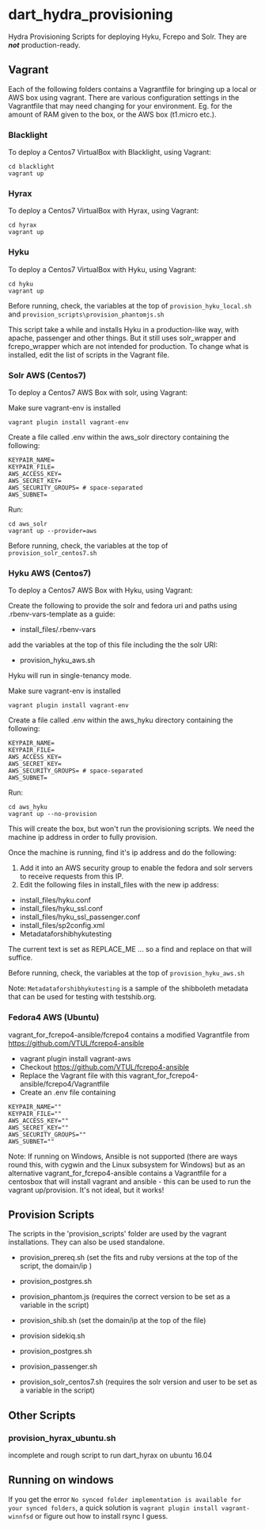 # dart_hydra_provisioning
Hydra Provisioning Scripts for deploying Hyku, Fcrepo and Solr. They are  **_not_** production-ready.

## Vagrant

Each of the following folders contains a Vagrantfile for bringing up a local or AWS box using vagrant. There are various configuration settings in the Vagrantfile that may need changing for your environment. Eg. for the amount of RAM given to the box, or the AWS box (t1.micro etc.).

### Blacklight

To deploy a Centos7 VirtualBox with Blacklight, using Vagrant:

```
cd blacklight
vagrant up
```

### Hyrax

To deploy a Centos7 VirtualBox with Hyrax, using Vagrant:

```
cd hyrax
vagrant up
```

### Hyku

To deploy a Centos7 VirtualBox with Hyku, using Vagrant:

```
cd hyku
vagrant up
```

Before running, check, the variables at the top of `provision_hyku_local.sh` and `provision_scripts\provision_phantomjs.sh`

This script take a while and installs Hyku in a production-like way, with apache, passenger and other things. But it still uses solr_wrapper and fcrepo_wrapper which are not intended for production. To change what is installed, edit the list of scripts in the Vagrant file.

### Solr AWS (Centos7)

To deploy a Centos7 AWS Box with solr, using Vagrant:

Make sure vagrant-env is installed

```
vagrant plugin install vagrant-env
```

Create a file called .env within the aws_solr directory containing the following:

```
KEYPAIR_NAME=
KEYPAIR_FILE=
AWS_ACCESS_KEY=
AWS_SECRET_KEY=
AWS_SECURITY_GROUPS= # space-separated
AWS_SUBNET=
```

Run:

```
cd aws_solr
vagrant up --provider=aws
```

Before running, check, the variables at the top of `provision_solr_centos7.sh`

### Hyku AWS (Centos7)

To deploy a Centos7 AWS Box with Hyku, using Vagrant:

Create the following to provide the solr and fedora uri and paths using .rbenv-vars-template as a guide:

* install_files/.rbenv-vars

add the variables at the top of this file including the the solr URI:

* provision_hyku_aws.sh

Hyku will run in single-tenancy mode.

Make sure vagrant-env is installed

```
vagrant plugin install vagrant-env
```

Create a file called .env within the aws_hyku directory containing the following:

```
KEYPAIR_NAME=
KEYPAIR_FILE=
AWS_ACCESS_KEY=
AWS_SECRET_KEY=
AWS_SECURITY_GROUPS= # space-separated
AWS_SUBNET=
```

Run:

```
cd aws_hyku
vagrant up --no-provision
```

This will create the box, but won't run the provisioning scripts. We need the machine ip address in order to fully provision.

Once the machine is running, find it's ip address and do the following:

1. Add it into an AWS security group to enable the fedora and solr servers to receive requests from this IP.
2. Edit the following files in install_files with the new ip address:

* install_files/hyku.conf
* install_files/hyku_ssl.conf
* install_files/hyku_ssl_passenger.conf
* install_files/sp2config.xml
* Metadataforshibhykutesting

The current text is set as REPLACE_ME ... so a find and replace on that will suffice.

Before running, check, the variables at the top of `provision_hyku_aws.sh`

Note: `Metadataforshibhykutesting` is a sample of the shibboleth metadata that can be used for testing with testshib.org. 

### Fedora4 AWS (Ubuntu)

vagrant_for_fcrepo4-ansible/fcrepo4 contains a modified Vagrantfile from https://github.com/VTUL/fcrepo4-ansible

* vagrant plugin install vagrant-aws
* Checkout https://github.com/VTUL/fcrepo4-ansible
* Replace the Vagrant file with this vagrant_for_fcrepo4-ansible/fcrepo4/Vagrantfile
* Create an .env file containing

```
KEYPAIR_NAME=""
KEYPAIR_FILE=""
AWS_ACCESS_KEY=""
AWS_SECRET_KEY=""
AWS_SECURITY_GROUPS=""
AWS_SUBNET=""
```

Note: If running on Windows, Ansible is not supported (there are ways round this, with cygwin and the Linux subsystem 
for Windows) but as an alternative vagrant_for_fcrepo4-ansible contains a Vagrantfile for a centosbox that will install 
vagrant and ansible - this can be used to run the vagrant up/provision. It's not ideal, but it works!
 
## Provision Scripts

The scripts in the 'provision_scripts' folder are used by the vagrant installations. They can also be used standalone.

* provision_prereq.sh (set the fits and ruby versions at the top of the script, the domain/ip )
* provision_postgres.sh
* provision_phantom.js (requires the correct version to be set as a variable in the script)
* provision_shib.sh (set the domain/ip at the top of the file)
* provision sidekiq.sh
* provision_postgres.sh
* provision_passenger.sh

* provision_solr_centos7.sh (requires the solr version and user to be set as a variable in the script)

## Other Scripts

### provision_hyrax_ubuntu.sh 

incomplete and rough script to run dart_hyrax on ubuntu 16.04

## Running on windows

If you get the error `No synced folder implementation is available for your synced folders`, a quick solution is 
`vagrant plugin install vagrant-winnfsd` or figure out how to install rsync I guess.



